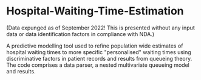 # Hospital-Waiting-Time-Estimation

(Data expunged as of September 2022!  This is presented without any input data or data identification factors in compliance with NDA.)

A predictive modelling tool used to refine population wide estimates of hospital waiting times to more specific "personalised" waiting times using discriminative factors in patient records and results from queueing theory.  The code comprises a data parser, a nested multivariate queueing model and results.
